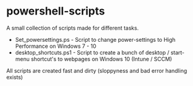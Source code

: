 # powershell-scripts
A small collection of scripts made for different tasks.

* Set_powersettings.ps - Script to change power-settings to High Performance on Windows 7 - 10
* desktop_shortcuts.ps1 - Script to create a bunch of desktop / start-menu shortcut's to webpages on Windows 10 (Intune / SCCM)


All scripts are created fast and dirty (sloppyness and bad error handling exists)
